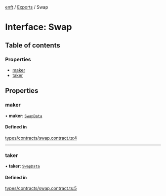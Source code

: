 [enft](../README.md) / [Exports](../modules.md) / Swap

# Interface: Swap

## Table of contents

### Properties

- [maker](Swap.md#maker)
- [taker](Swap.md#taker)

## Properties

### maker

• **maker**: [`SwapData`](SwapData.md)

#### Defined in

[types/contracts/swap.contract.ts:4](https://github.com/kenryu42/ethereum-nft-sales-bot/blob/a276033/src/types/contracts/swap.contract.ts#L4)

___

### taker

• **taker**: [`SwapData`](SwapData.md)

#### Defined in

[types/contracts/swap.contract.ts:5](https://github.com/kenryu42/ethereum-nft-sales-bot/blob/a276033/src/types/contracts/swap.contract.ts#L5)
